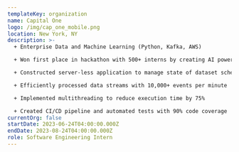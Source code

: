 ```yaml
---
templateKey: organization
name: Capital One
logo: /img/cap_one_mobile.png
location: New York, NY
description: >-
  + Enterprise Data and Machine Learning (Python, Kafka, AWS)

  + Won first place in hackathon with 500+ interns by creating AI powered slack message summarizer 

  + Constructed server-less application to manage state of dataset schemas in abstraction between data-lake and producers/consumers

  + Efficiently processed data streams with 10,000+ events per minute

  + Implemented multithreading to reduce execution time by 75%

  + Created CI/CD pipeline and automated tests with 90% code coverage
currentOrg: false
startDate: 2023-06-24T04:00:00.000Z
endDate: 2023-08-24T04:00:00.000Z
role: Software Engineering Intern
---
```

